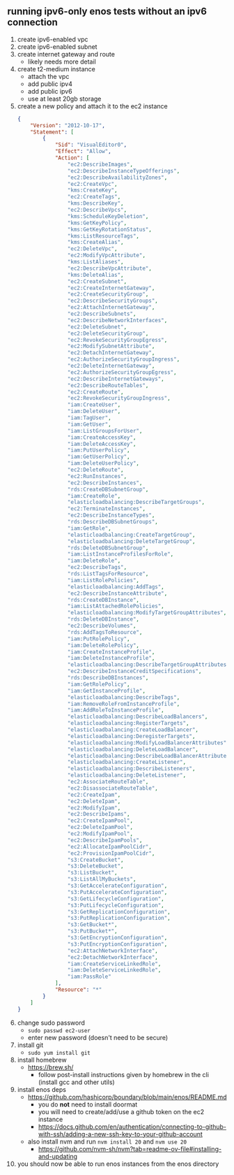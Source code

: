 ## running ipv6-only enos tests without an ipv6 connection

1. create ipv6-enabled vpc
2. create ipv6-enabled subnet
3. create internet gateway and route
	- likely needs more detail
4. create t2-medium instance
	- attach the vpc
	- add public ipv4
	- add public ipv6
	- use at least 20gb storage
5. create a new policy and attach it to the ec2 instance
	```json
	{
		"Version": "2012-10-17",
		"Statement": [
			{
				"Sid": "VisualEditor0",
				"Effect": "Allow",
				"Action": [
					"ec2:DescribeImages",
					"ec2:DescribeInstanceTypeOfferings",
					"ec2:DescribeAvailabilityZones",
					"ec2:CreateVpc",
					"kms:CreateKey",
					"ec2:CreateTags",
					"kms:DescribeKey",
					"ec2:DescribeVpcs",
					"kms:ScheduleKeyDeletion",
					"kms:GetKeyPolicy",
					"kms:GetKeyRotationStatus",
					"kms:ListResourceTags",
					"kms:CreateAlias",
					"ec2:DeleteVpc",
					"ec2:ModifyVpcAttribute",
					"kms:ListAliases",
					"ec2:DescribeVpcAttribute",
					"kms:DeleteAlias",
					"ec2:CreateSubnet",
					"ec2:CreateInternetGateway",
					"ec2:CreateSecurityGroup",
					"ec2:DescribeSecurityGroups",
					"ec2:AttachInternetGateway",
					"ec2:DescribeSubnets",
					"ec2:DescribeNetworkInterfaces",
					"ec2:DeleteSubnet",
					"ec2:DeleteSecurityGroup",
					"ec2:RevokeSecurityGroupEgress",
					"ec2:ModifySubnetAttribute",
					"ec2:DetachInternetGateway",
					"ec2:AuthorizeSecurityGroupIngress",
					"ec2:DeleteInternetGateway",
					"ec2:AuthorizeSecurityGroupEgress",
					"ec2:DescribeInternetGateways",
					"ec2:DescribeRouteTables",
					"ec2:CreateRoute",
					"ec2:RevokeSecurityGroupIngress",
					"iam:CreateUser",
					"iam:DeleteUser",
					"iam:TagUser",
					"iam:GetUser",
					"iam:ListGroupsForUser",
					"iam:CreateAccessKey",
					"iam:DeleteAccessKey",
					"iam:PutUserPolicy",
					"iam:GetUserPolicy",
					"iam:DeleteUserPolicy",
					"ec2:DeleteRoute",
					"ec2:RunInstances",
					"ec2:DescribeInstances",
					"rds:CreateDBSubnetGroup",
					"iam:CreateRole",
					"elasticloadbalancing:DescribeTargetGroups",
					"ec2:TerminateInstances",
					"ec2:DescribeInstanceTypes",
					"rds:DescribeDBSubnetGroups",
					"iam:GetRole",
					"elasticloadbalancing:CreateTargetGroup",
					"elasticloadbalancing:DeleteTargetGroup",
					"rds:DeleteDBSubnetGroup",
					"iam:ListInstanceProfilesForRole",
					"iam:DeleteRole",
					"ec2:DescribeTags",
					"rds:ListTagsForResource",
					"iam:ListRolePolicies",
					"elasticloadbalancing:AddTags",
					"ec2:DescribeInstanceAttribute",
					"rds:CreateDBInstance",
					"iam:ListAttachedRolePolicies",
					"elasticloadbalancing:ModifyTargetGroupAttributes",
					"rds:DeleteDBInstance",
					"ec2:DescribeVolumes",
					"rds:AddTagsToResource",
					"iam:PutRolePolicy",
					"iam:DeleteRolePolicy",
					"iam:CreateInstanceProfile",
					"iam:DeleteInstanceProfile",
					"elasticloadbalancing:DescribeTargetGroupAttributes",
					"ec2:DescribeInstanceCreditSpecifications",
					"rds:DescribeDBInstances",
					"iam:GetRolePolicy",
					"iam:GetInstanceProfile",
					"elasticloadbalancing:DescribeTags",
					"iam:RemoveRoleFromInstanceProfile",
					"iam:AddRoleToInstanceProfile",
					"elasticloadbalancing:DescribeLoadBalancers",
					"elasticloadbalancing:RegisterTargets",
					"elasticloadbalancing:CreateLoadBalancer",
					"elasticloadbalancing:DeregisterTargets",
					"elasticloadbalancing:ModifyLoadBalancerAttributes",
					"elasticloadbalancing:DeleteLoadBalancer",
					"elasticloadbalancing:DescribeLoadBalancerAttributes",
					"elasticloadbalancing:CreateListener",
					"elasticloadbalancing:DescribeListeners",
					"elasticloadbalancing:DeleteListener",
					"ec2:AssociateRouteTable",
					"ec2:DisassociateRouteTable",
					"ec2:CreateIpam",
					"ec2:DeleteIpam",
					"ec2:ModifyIpam",
					"ec2:DescribeIpams",
					"ec2:CreateIpamPool",
					"ec2:DeleteIpamPool",
					"ec2:ModifyIpamPool",
					"ec2:DescribeIpamPools",
					"ec2:AllocateIpamPoolCidr",
					"ec2:ProvisionIpamPoolCidr",
					"s3:CreateBucket",
					"s3:DeleteBucket",
					"s3:ListBucket",
					"s3:ListAllMyBuckets",
					"s3:GetAccelerateConfiguration",
					"s3:PutAccelerateConfiguration",
					"s3:GetLifecycleConfiguration",
					"s3:PutLifecycleConfiguration",
					"s3:GetReplicationConfiguration",
					"s3:PutReplicationConfiguration",
					"s3:GetBucket*",
					"s3:PutBucket*",
					"s3:GetEncryptionConfiguration",
					"s3:PutEncryptionConfiguration",
					"ec2:AttachNetworkInterface",
					"ec2:DetachNetworkInterface",
					"iam:CreateServiceLinkedRole",
					"iam:DeleteServiceLinkedRole",
					"iam:PassRole"
				],
				"Resource": "*"
			}
		]
	}
	```
6. change sudo password
	- `sudo passwd ec2-user`
	- enter new password (doesn't need to be secure)
7. install git
	- `sudo yum install git`
8. install homebrew
	- https://brew.sh/
		- follow post-install instructions given by homebrew in the cli (install gcc and other utils)
9. install enos deps
	- https://github.com/hashicorp/boundary/blob/main/enos/README.md
		- you do **not** need to install doormat
		- you will need to create/add/use a github token on the ec2 instance
		- https://docs.github.com/en/authentication/connecting-to-github-with-ssh/adding-a-new-ssh-key-to-your-github-account
	- also install nvm and run `nvm install 20` and `nvm use 20`
		- https://github.com/nvm-sh/nvm?tab=readme-ov-file#installing-and-updating
10. you should now be able to run enos instances from the enos directory
